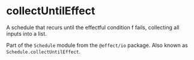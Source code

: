 # collectUntilEffect

A schedule that recurs until the effectful condition f fails, collecting
all inputs into a list.

Part of the `Schedule` module from the `@effect/io` package. Also known as `Schedule.collectUntilEffect`.
